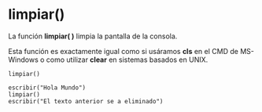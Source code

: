 # limpiar()

La función **limpiar( )** limpia la pantalla de la consola.

Esta función es exactamente igual como si usáramos **cls** en el CMD de MS-Windows o como utilizar **clear** en sistemas basados en UNIX.

```latino
limpiar()

```

```latino
escribir("Hola Mundo")
limpiar()
escribir("El texto anterior se a eliminado")
```
